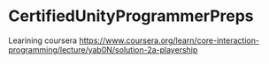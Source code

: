 # CertifiedUnityProgrammerPreps
Learining coursera https://www.coursera.org/learn/core-interaction-programming/lecture/yab0N/solution-2a-playership
